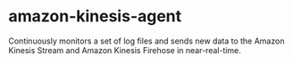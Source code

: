 # amazon-kinesis-agent
Continuously monitors a set of log files  and sends new data to the Amazon Kinesis Stream and Amazon Kinesis Firehose in near-real-time. 
